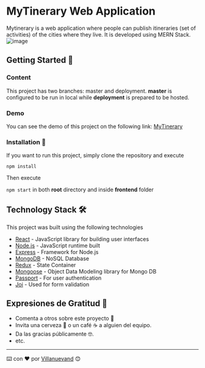 # MyTinerary Web Application

Mytinerary is a web application where people can publish itineraries (set of activities) of the cities where they live. It is developed using MERN Stack.
![image](https://i.ibb.co/BntMphR/mytinerary.gif)

## Getting Started 🚀

### Content

This project has two branches: master and deployment. **master** is configured to be run in local while **deployment** is prepared to be hosted.

### Demo

You can see the demo of this project on the following link: [MyTinerary](https://mytinerary-dansep.herokuapp.com/)

### Installation 🔧

If you want to run this project, simply clone the repository and execute

```npm install```

Then execute

``` npm start ```
in both **root** directory and inside **frontend** folder

<!-- ## Despliegue 📦

_Agrega notas adicionales sobre como hacer deploy_ -->

## Technology Stack 🛠️

This project was built using the following technologies

* [React](https://reactjs.org/) - JavaScript library for building user interfaces
* [Node.js](https://nodejs.org/en/) - JavaScript runtime built
* [Express](https://expressjs.com/) - Framework for Node.js
* [MongoDB](https://www.mongodb.com/) - NoSQL Database
* [Redux](https://react-redux.js.org/) - State Container
* [Mongoose](https://mongoosejs.com/) - Object Data Modeling library for Mongo DB
* [Passport](http://www.passportjs.org/) - For user authentication
* [Joi](https://www.npmjs.com/package/joi) - Used for form validation

## Expresiones de Gratitud 🎁

* Comenta a otros sobre este proyecto 📢
* Invita una cerveza 🍺 o un café ☕ a alguien del equipo. 
* Da las gracias públicamente 🤓.
* etc.

---
⌨️ con ❤️ por [Villanuevand](https://github.com/Villanuevand) 😊
